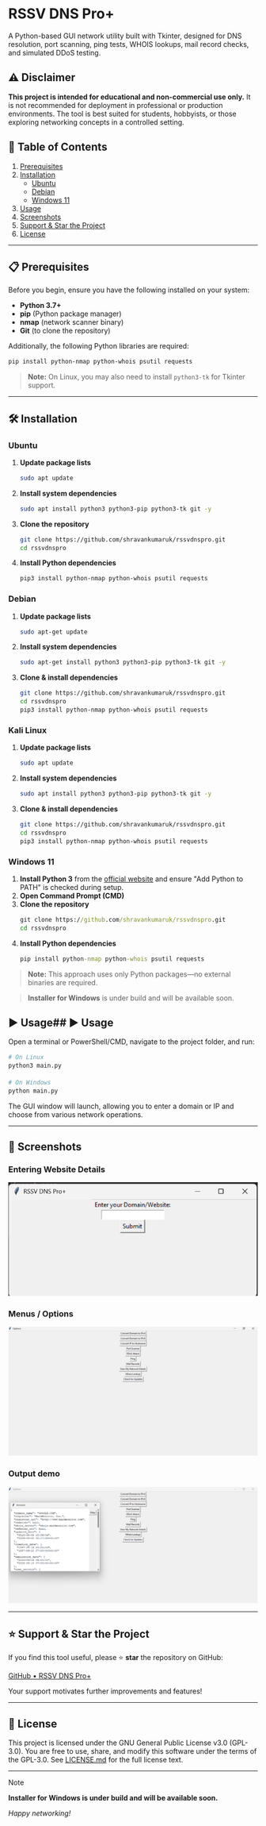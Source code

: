 # RSSV DNS Pro+

A Python-based GUI network utility built with Tkinter, designed for DNS resolution, port scanning, ping tests, WHOIS lookups, mail record checks, and simulated DDoS testing.

## ⚠️ Disclaimer
**This project is intended for educational and non-commercial use only.** It is not recommended for deployment in professional or production environments. The tool is best suited for students, hobbyists, or those exploring networking concepts in a controlled setting.

## 🚀 Table of Contents
1. [Prerequisites](#prerequisites)
2. [Installation](#installation)
   - [Ubuntu](#ubuntu)
   - [Debian](#debian)
   - [Windows 11](#windows-11)
3. [Usage](#usage)
4. [Screenshots](#screenshots)
5. [Support & Star the Project](#support--star-the-project)
6. [License](#license)

---

## 📋 Prerequisites

Before you begin, ensure you have the following installed on your system:

- **Python 3.7+**
- **pip** (Python package manager)
- **nmap** (network scanner binary)
- **Git** (to clone the repository)

Additionally, the following Python libraries are required:

```bash
pip install python-nmap python-whois psutil requests
```

> **Note:** On Linux, you may also need to install `python3-tk` for Tkinter support.

---

## 🛠️ Installation

### Ubuntu

1. **Update package lists**
   ```bash
   sudo apt update
   ```
2. **Install system dependencies**
   ```bash
   sudo apt install python3 python3-pip python3-tk git -y
   ```
3. **Clone the repository**
   ```bash
   git clone https://github.com/shravankumaruk/rssvdnspro.git
   cd rssvdnspro
   ```
4. **Install Python dependencies**
   ```bash
   pip3 install python-nmap python-whois psutil requests
   ```

### Debian

1. **Update package lists**
   ```bash
   sudo apt-get update
   ```
2. **Install system dependencies**
   ```bash
   sudo apt-get install python3 python3-pip python3-tk git -y
   ```
3. **Clone & install dependencies**
   ```bash
   git clone https://github.com/shravankumaruk/rssvdnspro.git
   cd rssvdnspro
   pip3 install python-nmap python-whois psutil requests
   ```

### Kali Linux

1. **Update package lists**
   ```bash
   sudo apt update
   ```
2. **Install system dependencies**
   ```bash
   sudo apt install python3 python3-pip python3-tk git -y
   ```
3. **Clone & install dependencies**
   ```bash
   git clone https://github.com/shravankumaruk/rssvdnspro.git
   cd rssvdnspro
   pip3 install python-nmap python-whois psutil requests
   ```

### Windows 11

1. **Install Python 3** from the [official website](https://www.python.org/downloads/windows/) and ensure "Add Python to PATH" is checked during setup.
2. **Open Command Prompt (CMD)**
3. **Clone the repository**
   ```cmd
   git clone https://github.com/shravankumaruk/rssvdnspro.git
   cd rssvdnspro
   ```
4. **Install Python dependencies**
   ```cmd
   pip install python-nmap python-whois psutil requests
   ```

> **Note:** This approach uses only Python packages—no external binaries are required.

> **Installer for Windows** is under build and will be available soon.

## ▶️ Usage## ▶️ Usage

Open a terminal or PowerShell/CMD, navigate to the project folder, and run:

```bash
# On Linux
python3 main.py

# On Windows
python main.py
```

The GUI window will launch, allowing you to enter a domain or IP and choose from various network operations.

---

## 📸 Screenshots

### Entering Website Details

![Input Area](images/input.png)

### Menus / Options 

![Options](images/options.png)

### Output demo

![Output Demo](images/output.png)

---

## ⭐ Support & Star the Project

If you find this tool useful, please ⭐ **star** the repository on GitHub:

[GitHub • RSSV DNS Pro+](https://github.com/shravankumaruk/rssvdnspro)

Your support motivates further improvements and features!

---

## 📝 License

This project is licensed under the GNU General Public License v3.0 (GPL-3.0). You are free to use, share, and modify this software under the terms of the GPL-3.0. See [LICENSE.md](LICENSE.md) for the full license text.

---
> [!NOTE]
> **Installer for Windows is under build and will be available soon.**



*Happy networking!*

